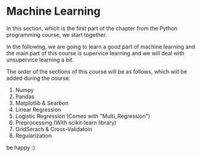 # Machine Learning

In this section, which is the first part of the chapter from the Python programming course, we start together.

In the following, we are going to learn a good part of machine learning and the main part of this course is supervice learning and we will deal with unsupervice learning a bit.

The order of the sections of this course will be as follows, which will be added during the course:

1) Numpy
2) Pandas
3) Matplotlib & Searbon
4) Linear Regression
5) Logistic Regression (Comes with "Multi_Regression")
6) Preprocessing (With scikit-learn library)
7) GridSerach & Cross-Validatoin
8) Regularization

be happy :)
